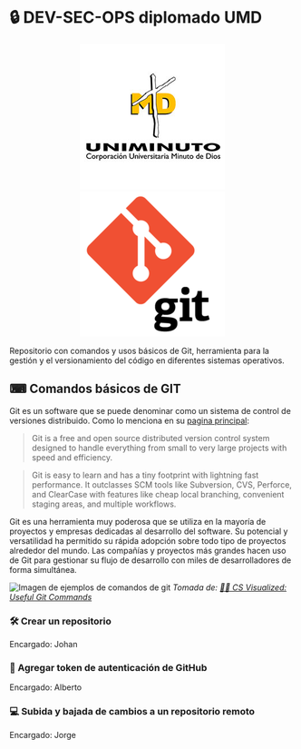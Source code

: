 # 🔒 DEV-SEC-OPS diplomado UMD

<p align="center">
    <img src="./images/logo-umd.jpg" alt="logo" width="256"/>
    <img src="./images/logo-git.png" alt="logo" width="256"/>
</p>

Repositorio con comandos y usos básicos de Git, herramienta para la gestión y el versionamiento del código en diferentes sistemas operativos.

## ⌨ Comandos básicos de GIT
Git es un software que se puede denominar como un sistema de control de versiones distribuido. Como lo menciona en su [pagina principal](https://git-scm.com/):

> Git is a free and open source distributed version control system designed to handle everything from small to very large projects with speed and efficiency.

> Git is easy to learn and has a tiny footprint with lightning fast performance. It outclasses SCM tools like Subversion, CVS, Perforce, and ClearCase with features like cheap local branching, convenient staging areas, and multiple workflows.

Git es una herramienta muy poderosa que se utiliza en la mayoría de proyectos y empresas dedicadas al desarrollo del software. Su potencial y versatilidad ha permitido su rápida adopción sobre todo tipo de proyectos alrededor del mundo. Las compañías y proyectos más grandes hacen uso de Git para gestionar su flujo de desarrollo con miles de desarrolladores de forma simultánea.

![Imagen de ejemplos de comandos de git](https://res.cloudinary.com/practicaldev/image/fetch/s--AS0ya8UC--/c_imagga_scale,f_auto,fl_progressive,h_420,q_auto,w_1000/https://dev-to-uploads.s3.amazonaws.com/i/rixan4h4z8y94eq89som.png)
*Tomada de: [🌳🚀 CS Visualized: Useful Git Commands](https://dev.to/lydiahallie/cs-visualized-useful-git-commands-37p1)*

### 🛠 Crear un repositorio
Encargado: Johan

### 🔑 Agregar token de autenticación de GitHub
Encargado: Alberto

### 💻 Subida y bajada de cambios a un repositorio remoto
Encargado: Jorge